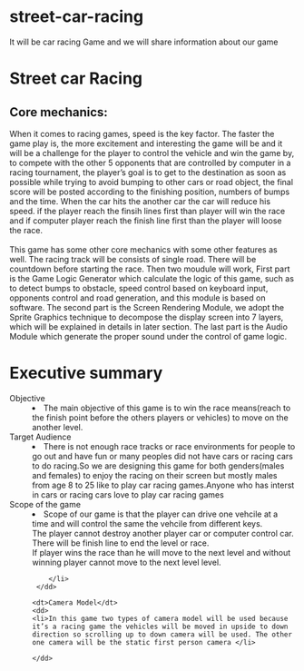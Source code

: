 # street-car-racing
It will be car racing Game and we will share information about our game

<html>
<head>

</head>
<body>
    <h1>
        Street car Racing
    </h1>
    <h2>
        Core mechanics:
    </h2>
    <p>
        When it comes to racing games, speed is the key factor. The faster the game play is, the more excitement and interesting
        the game will be and it will be a challenge for the player to control
        the vehicle and win the game by, to compete with the other 5
        opponents that are controlled by computer in a racing tournament, the player’s goal is to get to the
        destination as soon as possible while trying to avoid bumping to other cars or road object, the final score
        will be posted according to the finishing position, numbers of bumps and the time.
        When the car hits the another car the car will reduce his speed. if the player reach the finsih lines first than player
        will win the race and if computer player reach the finish line first than the player will loose the race.
        <br>
        <br>
        This game has some other core mechanics with some other features as well. The racing track will be consists of single road.
        There will be countdown before starting the race. Then two moudule will work, First part is the Game Logic Generator which calculate the
        logic of this game, such as to detect bumps to obstacle, speed control based on keyboard input, opponents
        control and road generation, and this module is based on software. The second part is the Screen
        Rendering Module, we adopt the Sprite Graphics technique to decompose the display screen into 7 layers,
        which will be explained in details in later section. The last part is the Audio Module which generate the
        proper sound under the control of game logic.


</body>
</html>

<html>
<title>Game development Assignment1</title>
<head>
    <title>Game development Assignment1</title>
    </head>

<body>
<h1> Executive summary</h1>    
<dt>Objective</dt>
    <dd>
    <li>The main objective of this game is to win the race means(reach to the finish point before the others players or vehicles) to move on the another level.</li>
    </dd>
    <dt>Target Audience</dt>
    <dd>
    <li> There is not enough race tracks or race environments for people to go out and have fun or many peoples did not have cars or racing cars to do racing.So we are designing this game for both genders(males and females) to enjoy the racing on their screen but mostly males from age 8 to 25 like to play car racing games.Anyone who has  interst in cars or racing cars love to play car racing games</li>
    </dd>
    <dt>Scope of the game</dt>
    <dd>
    <li>
      Scope of our game is that the player can drive one vehcile at a time and will control the same the vehcile from different keys.<br>
        The player cannot destroy another player car or computer control car.<br>
        There will be finish line to end the level or race.<br>
        If player wins the race than he will move to the next level and without winning player cannot move to the next level level.
          
        </li>
     </dd>
    
    <dt>Camera Model</dt>
    <dd>
    <li>In this game two types of camera model will be used because it’s a racing game the vehicles will be moved in upside to down direction so scrolling up to down camera will be used. The other one camera will be the static first person camera </li>
    
    </dd>
    
</body>

</html>


